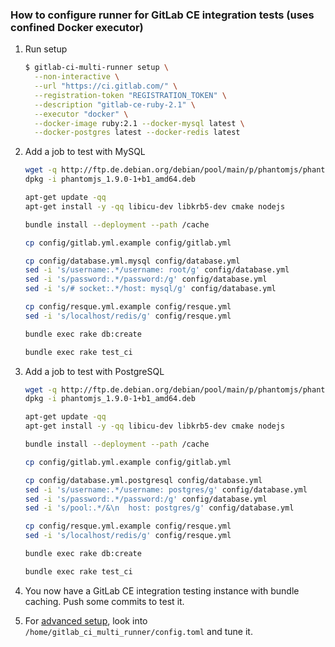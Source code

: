 ### How to configure runner for GitLab CE integration tests (uses confined Docker executor)

1. Run setup
    ```bash
    $ gitlab-ci-multi-runner setup \
      --non-interactive \
      --url "https://ci.gitlab.com/" \
      --registration-token "REGISTRATION_TOKEN" \
      --description "gitlab-ce-ruby-2.1" \
      --executor "docker" \
      --docker-image ruby:2.1 --docker-mysql latest \
      --docker-postgres latest --docker-redis latest
    ```

1. Add a job to test with MySQL
    ```bash
    wget -q http://ftp.de.debian.org/debian/pool/main/p/phantomjs/phantomjs_1.9.0-1+b1_amd64.deb
    dpkg -i phantomjs_1.9.0-1+b1_amd64.deb

    apt-get update -qq
    apt-get install -y -qq libicu-dev libkrb5-dev cmake nodejs

    bundle install --deployment --path /cache

    cp config/gitlab.yml.example config/gitlab.yml

    cp config/database.yml.mysql config/database.yml
    sed -i 's/username:.*/username: root/g' config/database.yml
    sed -i 's/password:.*/password:/g' config/database.yml
    sed -i 's/# socket:.*/host: mysql/g' config/database.yml

    cp config/resque.yml.example config/resque.yml
    sed -i 's/localhost/redis/g' config/resque.yml

    bundle exec rake db:create

    bundle exec rake test_ci
    ```

1. Add a job to test with PostgreSQL
    ```bash
    wget -q http://ftp.de.debian.org/debian/pool/main/p/phantomjs/phantomjs_1.9.0-1+b1_amd64.deb
    dpkg -i phantomjs_1.9.0-1+b1_amd64.deb

    apt-get update -qq
    apt-get install -y -qq libicu-dev libkrb5-dev cmake nodejs

    bundle install --deployment --path /cache

    cp config/gitlab.yml.example config/gitlab.yml

    cp config/database.yml.postgresql config/database.yml
    sed -i 's/username:.*/username: postgres/g' config/database.yml
    sed -i 's/password:.*/password:/g' config/database.yml
    sed -i 's/pool:.*/&\n  host: postgres/g' config/database.yml

    cp config/resque.yml.example config/resque.yml
    sed -i 's/localhost/redis/g' config/resque.yml

    bundle exec rake db:create

    bundle exec rake test_ci
    ```

1. You now have a GitLab CE integration testing instance with bundle caching.
   Push some commits to test it.

1. For [advanced setup](../configuration/advanced_setup.md), look into
  `/home/gitlab_ci_multi_runner/config.toml` and tune it.
